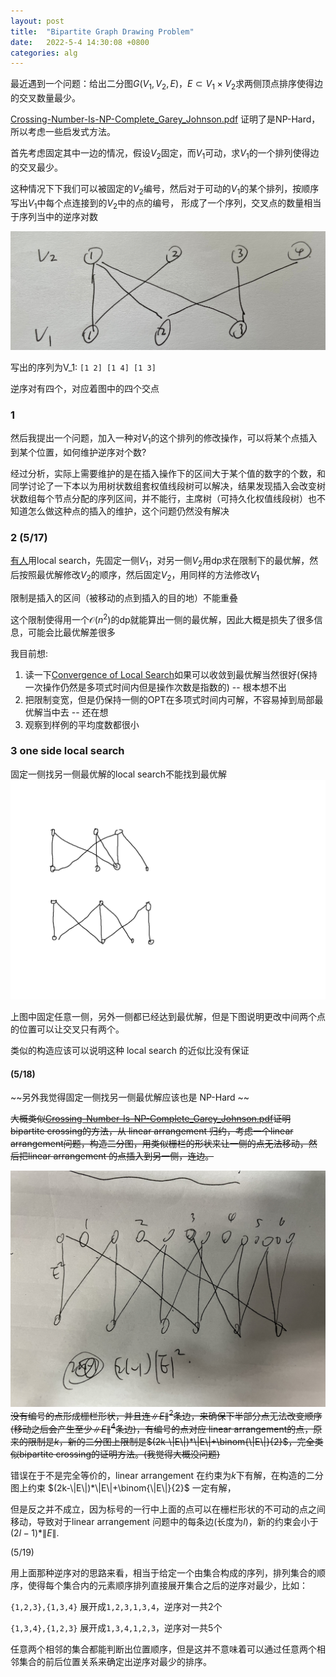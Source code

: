 ```yaml
---
layout: post
title:  "Bipartite Graph Drawing Problem"
date:   2022-5-4 14:30:08 +0800
categories: alg
---
```


最近遇到一个问题：给出二分图$G(V_1,V_2,E)$，$E\subset V_1 \times V_2$求两侧顶点排序使得边的交叉数量最少。


[Crossing-Number-Is-NP-Complete_Garey_Johnson.pdf](https://learn.fmi.uni-sofia.bg/pluginfile.php/160153/mod_resource/content/4/Crossing-Number-Is-NP-Complete_Garey_Johnson.pdf)
证明了是NP-Hard，所以考虑一些启发式方法。

首先考虑固定其中一边的情况，假设$V_2$固定，而$V_1$可动，求$V_1$的一个排列使得边的交叉最少。

这种情况下下我们可以被固定的$V_2$编号，然后对于可动的$V_1$的某个排列，按顺序写出$V_1$中每个点连接到的$V_2$中的点的编号，
形成了一个序列，交叉点的数量相当于序列当中的逆序对数

![ex1]({{url}}/assets/image/../../../../assets/image/bipartitedrawingprob.png)

写出的序列为V_1: ```[1 2] [1 4] [1 3]```

逆序对有四个，对应着图中的四个交点

### 1

然后我提出一个问题，加入一种对$V_1$的这个排列的修改操作，可以将某个点插入到某个位置，如何维护逆序对个数?

经过分析，实际上需要维护的是在插入操作下的区间大于某个值的数字的个数，和同学讨论了一下本以为用树状数组套权值线段树可以解决，结果发现插入会改变树状数组每个节点分配的序列区间，并不能行，主席树（可持久化权值线段树）也不知道怎么做这种点的插入的维护，这个问题仍然没有解决


### 2 (5/17)

[有人](http://scis.scichina.com/cn/2021/SSI-2019-0122.pdf)用local search，先固定一侧$V_1$，对另一侧$V_2$用dp求在限制下的最优解，然后按照最优解修改$V_2$的顺序，然后固定$V_2$，用同样的方法修改$V_1$

限制是插入的区间（被移动的点到插入的目的地）不能重叠

这个限制使得用一个$\mathcal{O}(n^2)$的dp就能算出一侧的最优解，因此大概是损失了很多信息，可能会比最优解差很多

我目前想:

1. 读一下[Convergence of Local Search](https://www.sstich.ch/files/Stich12-trash12.pdf)如果可以收敛到最优解当然很好(保持一次操作仍然是多项式时间内但是操作次数是指数的) -- 根本想不出
2. 把限制变宽，但是仍保持一侧的OPT在多项式时间内可解，不容易掉到局部最优解当中去 -- 还在想
3. 观察到样例的平均度数都很小

### 3 one side local search

固定一侧找另一侧最优解的local search不能找到最优解
![ex2]({{url}}/assets/image/../../../../assets/image/bipartitedrawing_counterexample.png)

上图中固定任意一侧，另外一侧都已经达到最优解，但是下图说明更改中间两个点的位置可以让交叉只有两个。

类似的构造应该可以说明这种 local search 的近似比没有保证

#### (5/18)

~~另外我觉得固定一侧找另一侧最优解应该也是 NP-Hard ~~

~~大概类似[Crossing-Number-Is-NP-Complete_Garey_Johnson.pdf](https://learn.fmi.uni-sofia.bg/pluginfile.php/160153/mod_resource/content/4/Crossing-Number-Is-NP-Complete_Garey_Johnson.pdf)证明 bipartite crossing的方法，从 linear arrangement 归约，考虑一个linear arrangement问题，构造二分图，用类似栅栏的形状来让一侧的点无法移动，然后把linear arrangement 的点插入到另一侧，连边。~~

![ex2]({{url}}/../../assets/image/bipartitedrawing_ex2.JPG) ~~没有编号的点形成栅栏形状，并且连$\|E\|^2$条边，来确保下半部分点无法改变顺序(移动之后会产生至少$\|E\|^4$条边)，有编号的点对应 linear arrangement的点，原来的限制是$k$，新的二分图上限制是$(2k-\|E\|)*\|E\|+\binom{\|E\|}{2}$，完全类似bipartite crossing的证明方法。(我觉得大概没问题)~~

错误在于不是完全等价的，linear arrangement 在约束为$k$下有解，在构造的二分图上约束 $(2k-\|E\|)*\|E\|+\binom{\|E\|}{2}$ 一定有解，

但是反之并不成立，因为标号的一行中上面的点可以在栅栏形状的不可动的点之间移动，导致对于linear arrangement 问题中的每条边(长度为$l$)，新的约束会小于 $(2l-1)*\|E\|$.

(5/19)

用上面那种逆序对的思路来看，相当于给定一个由集合构成的序列，排列集合的顺序，使得每个集合内的元素顺序排列直接展开集合之后的逆序对最少，比如：

```{1,2,3},{1,3,4}``` 展开成```1,2,3,1,3,4```，逆序对一共2个

```{1,3,4},{1,2,3}``` 展开成```1,3,4,1,2,3```，逆序对一共5个

<!-- 但是跟同学讨论了一下，同学告诉我这是一个排序问题。。任意两个相邻的集合可以判断出前后顺序，这大概比上面论文的dp要好。。。 -->

任意两个相邻的集合都能判断出位置顺序，但是这并不意味着可以通过任意两个相邻集合的前后位置关系来确定出逆序对最少的排序。